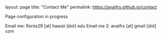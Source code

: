 layout: page
title: "Contact Me"
permalink: https://anaifrs.github.io/contact

Page configuration in progress </br>

Email me: flores29 [at] hawaii [dot] edu 
Email me 2: anaifrs [at] gmail [dot] com
